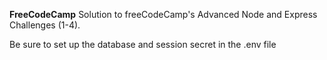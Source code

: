 **FreeCodeCamp**
Solution to freeCodeCamp's Advanced Node and Express Challenges (1-4).

Be sure to set up the database and session secret in the .env file
